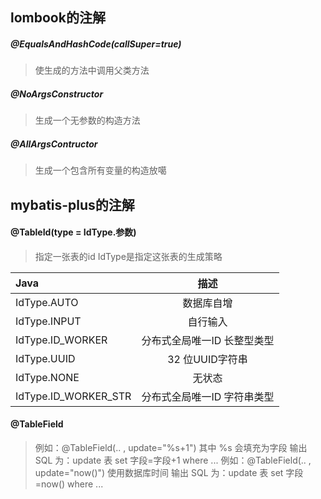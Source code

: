 ## lombook的注解
##### @EqualsAndHashCode(callSuper=true)
> 使生成的方法中调用父类方法
##### @NoArgsConstructor
> 生成一个无参数的构造方法
##### @AllArgsContructor
> 生成一个包含所有变量的构造放噶
## mybatis-plus的注解
#### @TableId(type = IdType.参数)
> 指定一张表的id
> IdType是指定这张表的生成策略

|Java|描述|
|:----|:----:|
|IdType.AUTO|数据库自增|
|IdType.INPUT|自行输入|
|IdType.ID_WORKER|分布式全局唯一ID 长整型类型|
|IdType.UUID|32 位UUID字符串|
|IdType.NONE|无状态|
|IdType.ID_WORKER_STR|分布式全局唯一ID 字符串类型|

#### @TableField
>例如：@TableField(.. , update="%s+1") 其中 %s 会填充为字段
>输出 SQL 为：update 表 set 字段=字段+1 where ...
>例如：@TableField(.. , update="now()") 使用数据库时间
>输出 SQL 为：update 表 set 字段=now() where ...





